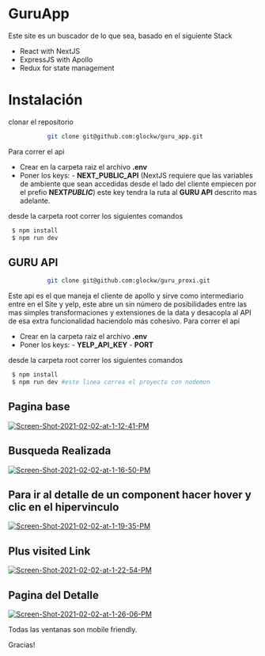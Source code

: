 # GuruApp

Este site es un buscador de lo que sea, basado en el siguiente Stack

- React with NextJS
- ExpressJS with Apollo
- Redux for state management

# Instalación

clonar el repositorio

```sh
           git clone git@github.com:glockw/guru_app.git
```

Para correr el api

- Crear en la carpeta raiz el archivo **.env**
- Poner los keys: - **NEXT_PUBLIC_API** (NextJS requiere que las variables de ambiente que sean accedidas desde el lado del cliente empiecen por el prefio **NEXT*PUBLIC***) este key tendra la ruta al **GURU API** descrito mas adelante.

desde la carpeta root correr los siguientes comandos

```sh
 $ npm install
 $ npm run dev
```

## GURU API

```sh
           git clone git@github.com:glockw/guru_proxi.git
```

Este api es el que maneja el cliente de apollo y sirve como intermediario entre en el Site y yelp, este abre un sin número de posibilidades entre las mas simples transformaciones y extensiones de la data y desacopla al API de esa extra funcionalidad haciendolo más cohesivo.
Para correr el api

- Crear en la carpeta raiz el archivo **.env**
- Poner los keys: - **YELP_API_KEY** - **PORT**

desde la carpeta root correr los siguientes comandos

```sh
 $ npm install
 $ npm run dev #este linea correa el proyecto con nodemon
```

## Pagina base

<a href="https://ibb.co/fxnNgz8"><img src="https://i.ibb.co/1mdXgts/Screen-Shot-2021-02-02-at-1-12-41-PM.png" 
style="display:block;"
alt="Screen-Shot-2021-02-02-at-1-12-41-PM" ></a>

## Busqueda Realizada

<a href="https://ibb.co/dj3d8Qf"><img src="https://i.ibb.co/6rp3j4y/Screen-Shot-2021-02-02-at-1-16-50-PM.png" alt="Screen-Shot-2021-02-02-at-1-16-50-PM" ></a>

## Para ir al detalle de un component hacer hover y clic en el hipervinculo

<a href="https://ibb.co/mTYkRqd"><img src="https://i.ibb.co/g9XNrTQ/Screen-Shot-2021-02-02-at-1-19-35-PM.png" style="display:block;"
alt="Screen-Shot-2021-02-02-at-1-19-35-PM" ></a>

## Plus visited Link

<a href="https://ibb.co/ypNPdxf"><img src="https://i.ibb.co/f9XFqT1/Screen-Shot-2021-02-02-at-1-22-54-PM.png" style="display:block" alt="Screen-Shot-2021-02-02-at-1-22-54-PM" ></a>

## Pagina del Detalle

<a href="https://ibb.co/HT2zQMb"><img src="https://i.ibb.co/s9PwrDN/Screen-Shot-2021-02-02-at-1-26-06-PM.png" style="display:block" alt="Screen-Shot-2021-02-02-at-1-26-06-PM" ></a>

Todas las ventanas son mobile friendly.

Gracias!
